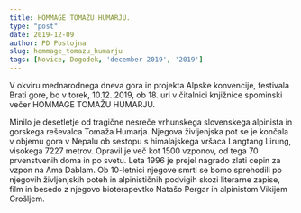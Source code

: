```yaml
---
title: HOMMAGE TOMAŽU HUMARJU.
type: "post"
date: 2019-12-09
author: PD Postojna
slug: hommage_tomazu_humarju
tags: [Novice, Dogodek, 'december 2019', '2019']
---
```


V okviru mednarodnega dneva gora in projekta Alpske konvencije, festivala Brati gore, bo v torek, 10.12. 2019, ob 18. uri v čitalnici knjižnice spominski večer HOMMAGE TOMAŽU HUMARJU.

Minilo je desetletje od tragične nesreče vrhunskega slovenskega alpinista in gorskega
reševalca Tomaža Humarja. Njegova življenjska pot se je končala v objemu gora v Nepalu
ob sestopu s himalajskega vršaca Langtang Lirung, visokega 7227 metrov. Opravil je več kot
1500 vzponov, od tega 70 prvenstvenih doma in po svetu. Leta 1996 je prejel nagrado zlati
cepin za vzpon na Ama Dablam. Ob 10-letnici njegove smrti se bomo sprehodili po njegovih
življenjskih poteh in alpinističnih podvigih skozi literarne zapise, film in besedo z njegovo
bioterapevtko Natašo Pergar in alpinistom Vikijem Grošljem.
